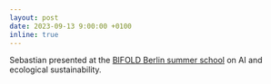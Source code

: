 ```yaml
---
layout: post
date: 2023-09-13 9:00:00 +0100
inline: true
---
```


Sebastian presented at the [BIFOLD Berlin summer school](https://www.bifold.berlin/education/summerschool) on AI and ecological sustainability. 